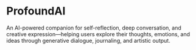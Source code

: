 # ProfoundAI
An AI-powered companion for self-reflection, deep conversation, and creative expression—helping users explore their thoughts, emotions, and ideas through generative dialogue, journaling, and artistic output.
